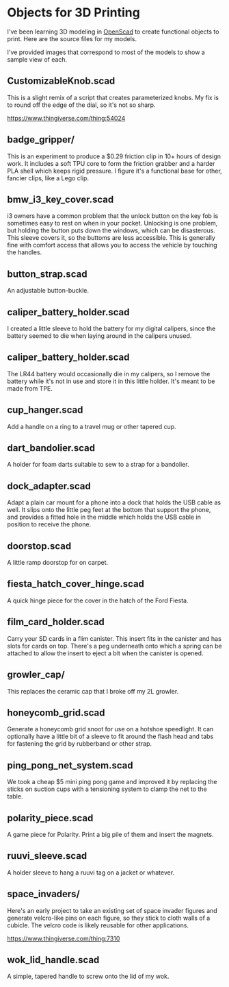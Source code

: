 # Objects for 3D Printing

I've been learning
3D modeling
in [OpenScad](http://www.openscad.org/)
to create functional objects
to print.
Here are the source files
for my models.

I've provided images
that correspond to most of the models to show
a sample view of each.

## CustomizableKnob.scad

This is a slight remix
of a script
that creates parameterized knobs.
My fix is to round off the edge
of the dial,
so it's not so sharp.

https://www.thingiverse.com/thing:54024

## badge\_gripper/

This is an experiment
to produce a $0.29 friction clip
in 10+ hours
of design work.
It includes a soft TPU core
to form the friction grabber
and a harder PLA shell
which keeps rigid pressure.
I figure it's a functional base
for other, fancier clips,
like a Lego clip.

## bmw\_i3\_key\_cover.scad

i3 owners have a common problem
that the unlock button
on the key fob is sometimes
easy to rest on when in your pocket.
Unlocking is one problem,
but holding the button
puts down the windows,
which can be disasterous.
This sleeve covers it,
so the buttoms 
are less accessible.
This is generally fine
with comfort access
that allows you
to access the vehicle 
by touching the handles.

## button\_strap.scad

An adjustable button-buckle.

## caliper\_battery\_holder.scad 

I created a little sleeve 
to hold the battery
for my digital calipers,
since the battery
seemed to die when laying around
in the calipers unused.

## caliper\_battery\_holder.scad

The LR44 battery would occasionally
die in my calipers,
so I remove the battery
while it's not in use and store it in
this little holder.
It's meant to be made from TPE.

## cup\_hanger.scad

Add a handle on a ring
to a travel mug or other tapered cup.

## dart\_bandolier.scad

A holder for foam darts suitable to sew
to a strap for a bandolier.

## dock\_adapter.scad

Adapt a plain car mount for a phone
into a dock that holds the USB cable as well.
It slips onto the little peg feet
at the bottom
that support the phone,
and provides a fitted hole
in the middle
which holds the USB cable
in position to receive the phone.

## doorstop.scad

A little ramp doorstop for on carpet.

## fiesta\_hatch\_cover\_hinge.scad

A quick hinge piece for the cover in the hatch
of the Ford Fiesta.

## film\_card\_holder.scad

Carry your SD cards
in a flim canister.
This insert fits
in the canister
and has slots for cards on top.
There's a peg underneath
onto which a spring can be attached
to allow the insert to eject a bit
when the canister is opened.

## growler_cap/

This replaces the ceramic cap
that I broke off my 2L growler.

## honeycomb_grid.scad

Generate a honeycomb grid snoot
for use on a hotshoe speedlight.
It can optionally have a little bit
of a sleeve to fit around the flash head
and tabs for fastening the grid
by rubberband or other strap.

## ping\_pong\_net\_system.scad

We took a cheap $5 mini ping pong game
and improved it by replacing
the sticks on suction cups
with a tensioning system to clamp
the net to the table.

## polarity\_piece.scad

A game piece for Polarity. 
Print a big pile of them
and insert the magnets.

## ruuvi\_sleeve.scad

A holder sleeve to hang a ruuvi tag
on a jacket or whatever.

## space\_invaders/

Here's an early project
to take an existing set
of space invader figures
and generate velcro-like
pins on each figure,
so they stick to cloth walls
of a cubicle.
The velcro code is likely reusable
for other applications.

https://www.thingiverse.com/thing:7310

## wok\_lid\_handle.scad

A simple, tapered handle
to screw onto the lid
of my wok.
